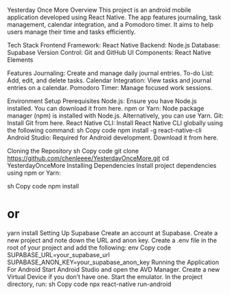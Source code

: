 Yesterday Once More
Overview
This project is an android mobile application developed using React Native. The app features journaling, task management, calendar integration, and a Pomodoro timer. It aims to help users manage their time and tasks efficiently.

Tech Stack
Frontend Framework: React Native
Backend: Node.js
Database: Supabase
Version Control: Git and GitHub
UI Components: React Native Elements

Features
Journaling: Create and manage daily journal entries.
To-do List: Add, edit, and delete tasks.
Calendar Integration: View tasks and journal entries on a calendar.
Pomodoro Timer: Manage focused work sessions.

Environment Setup
Prerequisites
Node.js: Ensure you have Node.js installed. You can download it from here.
npm or Yarn: Node package manager (npm) is installed with Node.js. Alternatively, you can use Yarn.
Git: Install Git from here.
React Native CLI: Install React Native CLI globally using the following command:
sh
Copy code
npm install -g react-native-cli
Android Studio: Required for Android development. Download it from here.

Cloning the Repository
sh
Copy code
git clone https://github.com/chenleeee/YesterdayOnceMore.git
cd YesterdayOnceMore
Installing Dependencies
Install project dependencies using npm or Yarn:

sh
Copy code
npm install
# or
yarn install
Setting Up Supabase
Create an account at Supabase.
Create a new project and note down the URL and anon key.
Create a .env file in the root of your project and add the following:
env
Copy code
SUPABASE_URL=your_supabase_url
SUPABASE_ANON_KEY=your_supabase_anon_key
Running the Application
For Android
Start Android Studio and open the AVD Manager.
Create a new Virtual Device if you don’t have one.
Start the emulator.
In the project directory, run:
sh
Copy code
npx react-native run-android
